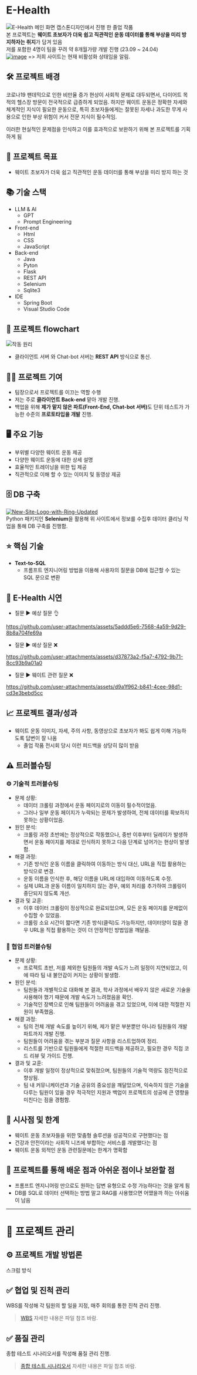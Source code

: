 # E-Health
![E-Health 메인 화면](https://github.com/vieisi8/E-Health/assets/146730344/b1ded5be-779d-4205-a93c-d979e492b6a9)
캡스톤디자인에서 진행 한 졸업 작품<br>
본 프로젝트는 <strong>웨이트 초보자가 더욱 쉽고 직관적인 운동 데이터를 통해 부상을 미리 방지하자는 취지</strong>가 담겨 있음<br>
저를 포함한 4명이 팀을 꾸려 약 8개월가량 개발 진행 (23.09 ~ 24.04)<br>
[![image](https://github.com/vieisi8/E-Health/assets/146730344/f5ad5be3-1c4e-4231-aac6-429d8d91e0c3)](http://54.180.219.227:8080/) => 저희 사이트는 현재 비활성화 상태임을 알림.

## 🛠 프로젝트 배경
코로나19 팬데믹으로 인한 비만율 증가 현상이 사회적 문제로 대두되면서, 다이어트 목적의 헬스장 방문이 전국적으로 급증하게 되었음. 하지만 웨이트 운동은 정확한 자세와 체계적인 지식이 필요한 운동으로, 특히 초보자들에게는 잘못된 자세나 과도한 무게 사용으로 인한 부상 위험이 커서 전문 지식이 필수적임. 

이러한 현실적인 문제점을 인식하고 이를 효과적으로 보완하기 위해 본 프로젝트를 기획하게 됨

## 🎯 프로젝트 목표
- 웨이트 초보자가 더욱 쉽고 직관적인 운동 데이터를 통해 부상을 미리 방지 하는 것

## 📚 기술 스택
- LLM & AI
  - GPT
  - Prompt Engineering
- Front-end
  - Html
  - CSS
  - JavaScript
- Back-end
  - Java
  - Pyton
  - Flask
  - REST API
  - Selenium
  - Sqlite3
- IDE
  - Spring Boot
  - Visual Studio Code

## 🔄 프로젝트 flowchart
![작동 원리](https://github.com/vieisi8/E-Health/assets/146730344/3e5d4e22-a2fa-4f52-87a1-5702cf45b595)

- 클라이언트 서버 와 Chat-bot 서버는 <strong>REST API</strong> 방식으로 통신.

## 🧑‍💻 프로젝트 기여
  - 팀장으로서 프로젝트를 이끄는 역할 수행
  - 저는 주로 <strong>클라이언트 Back-end</strong> 맡아 개발 진행.
  - 백업을 위해 <strong> 제가 맡지 않은 파트(Front-End, Chat-bot 서버)</strong>도 단위 테스트가 가능한 수준의 <strong>프로토타입을 개발</strong> 진행.


## 🖥️ 주요 기능
- 부위별 다양한 웨이트 운동 제공
- 다양한 웨이트 운동에 대한 상세 설명
- 효율적인 트레이닝을 위한 팁 제공
- 직관적으로 이해 할 수 있는 이미지 및 동영상 제공

## 🗄️ DB 구축
[![New-Site-Logo-with-Ring-Updated](https://github.com/vieisi8/E-Health/assets/146730344/d22ecfda-cc87-47f1-a1f1-2390d049ecad)](https://weighttraining.guide/)
<br>
Python 패키지인 <strong>Selenium</strong>을 활용해 위 사이트에서 정보를 수집후 데이터 클리닝 작업을 통해 DB 구축를 진행함.

## ⭐ 핵심 기술
  - **Text-to-SQL**
    - 프롬프트 엔지니어링 방법을 이용해 사용자의 질문을 DB에 접근할 수 있는 SQL 문으로 변환

## 🎥 E-Health 시연

  - 질문 ▶ 예상 질문 👌

https://github.com/user-attachments/assets/5addd5e6-7568-4a59-9d29-8b8a704fe69a

  - 질문 ▶ 예상 질문 ❌

https://github.com/user-attachments/assets/d37873a2-f5a7-4792-9b71-8cc93b9a01a0

  - 질문 ▶ 웨이트 관련 질문 ❌

https://github.com/user-attachments/assets/d9a1f962-b841-4cee-98d1-cd3e3bebd5cc

## 📈 프로젝트 결과/성과
  - 웨이트 운동 이미지, 자세, 주의 사항, 동영상으로 초보자가 봐도 쉽게 이해 가능하도록 답변이 잘 나옴
    - 졸업 작품 전시회 당시 이런 피드백을 상당히 많이 받음

## ⚠️ 트러블슈팅

### ⚙️ 기술적 트러블슈팅
  - 문제 상황:
    - 데이터 크롤링 과정에서 운동 페이지로의 이동이 필수적이었음.
    - 그러나 일부 운동 페이지가 누락되는 문제가 발생하여, 전체 데이터를 확보하지 못하는 상황이었음.
  - 원인 분석:
    - 크롤링 과정 초반에는 정상적으로 작동했으나, 중반 이후부터 딜레이가 발생하면서 운동 페이지를 제대로 인식하지 못하고 다음 단계로 넘어가는 현상이 발생함.
  - 해결 과정:
    - 기존 방식인 운동 이름을 클릭하여 이동하는 방식 대신, URL을 직접 활용하는 방식으로 변경.
    - 운동 이름을 인식한 후, 해당 이름을 URL에 대입하여 이동하도록 수정.
    - 실제 URL과 운동 이름이 일치하지 않는 경우, 예외 처리를 추가하여 크롤링이 중단되지 않도록 개선.
  - 결과 및 교훈:
    - 이후 데이터 크롤링이 정상적으로 완료되었으며, 모든 운동 페이지를 문제없이 수집할 수 있었음.
    - 크롤링 소요 시간이 짧다면 기존 방식(클릭)도 가능하지만, 데이터양이 많을 경우 URL을 직접 활용하는 것이 더 안정적인 방법임을 깨달음.

### 🤝 협업 트러블슈팅 
  - 문제 상황:
    - 프로젝트 초반, 저를 제외한 팀원들의 개발 속도가 느려 일정이 지연되었고, 이에 따라 팀 내 불안감이 커지는 상황이 발생함.
  - 원인 분석:
    - 팀원들과 개별적으로 대화해 본 결과, 학사 과정에서 배우지 않은 새로운 기술을 사용해야 했기 때문에 개발 속도가 느려졌음을 확인.
    - 기술적인 장벽으로 인해 팀원들이 어려움을 겪고 있었으며, 이에 대한 적절한 지원이 부족했음.
  - 해결 과정:
    - 팀의 전체 개발 속도를 높이기 위해, 제가 맡은 부분뿐만 아니라 팀원들의 개발 파트까지 개발 진행.
    - 팀원들이 어려움을 겪는 부분과 질문 사항을 리스트업하여 정리.
    - 리스트를 기반으로 팀원들에게 적절한 피드백을 제공하고, 필요한 경우 직접 코드 리뷰 및 가이드 진행.
  - 결과 및 교훈:
    - 이후 개발 일정이 정상적으로 맞춰졌으며, 팀원들의 기술적 역량도 점진적으로 향상됨.
    - 팀 내 커뮤니케이션과 기술 공유의 중요성을 깨달았으며, 익숙하지 않은 기술을 다루는 팀원이 있을 경우 적극적인 지원과 백업이 프로젝트의 성공에 큰 영향을 미친다는 점을 경험함.

## 🔬 시사점 및 한계
  - 웨이트 운동 초보자들을 위한 맞춤형 솔루션을 성공적으로 구현했다는 점⁠
  - 건강과 안전이라는 사회적 니즈에 부합하는 서비스를 개발했다는 점⁠
  - 웨이트 운동 외적인 운동 관련질문에는 한계가 명확함

## 🤔 프로젝트를 통해 배운 점과 아쉬운 점이나 보완할 점
  - 프롬프트 엔지니어링 만으로도 원하는 답변 유형으로 수정 가능하다는 것을 알게 됨
  - DB를 SQL로 데이터 선택하는 방법 말고 RAG를 사용했으면 어땠을까 하는 아쉬움이 남음

---

# 📅 프로젝트 관리

## ⚙️ 프로젝트 개발 방법론
스크럼 방식

## ✅ 협업 및 진척 관리
WBS를 작성해 각 팀원의 할 일을 지정, 매주 회의를 통한 진척 관리 진행.

> [WBS](https://github.com/vieisi8/E-Health/blob/main/%ED%94%84%EB%A1%9C%EC%A0%9D%ED%8A%B8%20%EA%B4%80%EB%A6%AC/WBS.xlsx) 자세한 내용은 파일 참조 바람.

## ✅ 품질 관리
종합 테스트 시나리오서를 작성해 품질 관리 진행.

> [종합 테스트 시나리오서](https://github.com/vieisi8/E-Health/blob/main/%ED%94%84%EB%A1%9C%EC%A0%9D%ED%8A%B8%20%EA%B4%80%EB%A6%AC/%EC%A2%85%ED%95%A9%ED%85%8C%EC%8A%A4%ED%8A%B8%20%EC%8B%9C%EB%82%98%EB%A6%AC%EC%98%A4.xlsx) 자세한 내용은 파일 참조 바람.
